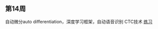 ## 第14周
自动微分auto differentiation，深度学习框架，自动语音识别 CTC技术
[练习](https://github.com/jessie-233/python-exercise/tree/master/BDMI/WEEK14)

